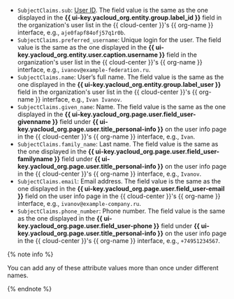 * `SubjectClaims.sub`: [User ID](../../organization/operations/users-get.md). The field value is the same as the one displayed in the **{{ ui-key.yacloud_org.entity.group.label_id }}** field in the organization's user list in the {{ cloud-center }}'s {{ org-name }} interface, e.g., `aje0fapf84ofj57q1r0b`.
* `SubjectClaims.preferred_username`: Unique login for the user. The field value is the same as the one displayed in the **{{ ui-key.yacloud_org.entity.user.caption.username }}** field in the organization's user list in the {{ cloud-center }}'s {{ org-name }} interface, e.g., `ivanov@example-federation.ru`.
* `SubjectClaims.name`: User’s full name. The field value is the same as the one displayed in the **{{ ui-key.yacloud_org.entity.group.label_user }}** field in the organization's user list in the {{ cloud-center }}'s {{ org-name }} interface, e.g., `Ivan Ivanov`.
* `SubjectClaims.given_name`: Name. The field value is the same as the one displayed in the **{{ ui-key.yacloud_org.page.user.field_user-givenname }}** field under **{{ ui-key.yacloud_org.page.user.title_personal-info }}** on the user info page in the {{ cloud-center }}'s {{ org-name }} interface, e.g., `Ivan`.
* `SubjectClaims.family_name`: Last name. The field value is the same as the one displayed in the **{{ ui-key.yacloud_org.page.user.field_user-familyname }}** field under **{{ ui-key.yacloud_org.page.user.title_personal-info }}** on the user info page in the {{ cloud-center }}'s {{ org-name }} interface, e.g., `Ivanov`.
* `SubjectClaims.email`: Email address. The field value is the same as the one displayed in the **{{ ui-key.yacloud_org.page.user.field_user-email }}** field on the user info page in the {{ cloud-center }}'s {{ org-name }} interface, e.g., `ivanov@example-company.ru`.
* `SubjectClaims.phone_number`: Phone number. The field value is the same as the one displayed in the **{{ ui-key.yacloud_org.page.user.field_user-phone }}** field under **{{ ui-key.yacloud_org.page.user.title_personal-info }}** on the user info page in the {{ cloud-center }}'s {{ org-name }} interface, e.g., `+74951234567`.

{% note info %}

You can add any of these attribute values more than once under different names.

{% endnote %}